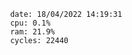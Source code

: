 

                date: 18/04/2022 14:19:31
                cpu: 0.1%
                ram: 21.9%
                cycles: 22440

                         